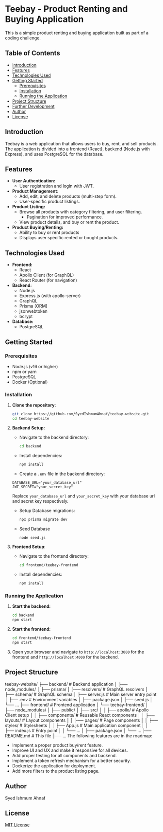 # Teebay - Product Renting and Buying Application

This is a simple product renting and buying application built as part of a coding challenge.

## Table of Contents

- [Introduction](#introduction)
- [Features](#features)
- [Technologies Used](#technologies-used)
- [Getting Started](#getting-started)
  - [Prerequisites](#prerequisites)
  - [Installation](#installation)
  - [Running the Application](#running-the-application)
- [Project Structure](#project-structure)
- [Further Development](#further-development)
- [Author](#author)
- [License](#license)

## Introduction

Teebay is a web application that allows users to buy, rent, and sell products. The application is divided into a frontend (React), backend (Node.js with Express), and uses PostgreSQL for the database.

## Features

- **User Authentication:**
  - User registration and login with JWT.
- **Product Management:**
  - Add, edit, and delete products (multi-step form).
  - User-specific product listings.
- **Product Listing:**
  - Browse all products with category filtering, and user filtering.
    - Pagination for improved performance.
  - View product details, and buy or rent the product.
- **Product Buying/Renting:**
  - Ability to buy or rent products
  - Displays user specific rented or bought products.

## Technologies Used

- **Frontend:**
  - React
  - Apollo Client (for GraphQL)
  - React Router (for navigation)
- **Backend:**
  - Node.js
  - Express.js (with apollo-server)
  - GraphQL
  - Prisma (ORM)
  - jsonwebtoken
  - bcrypt
- **Database:**
  - PostgreSQL

## Getting Started

### Prerequisites

-   Node.js (v16 or higher)
-   npm or yarn
-   PostgreSQL
-   Docker (Optional)

### Installation

1.  **Clone the repository:**

    ```bash
    git clone https://github.com/SyedIshmumAhnaf/teebay-website.git
    cd teebay-website
    ```

2.  **Backend Setup:**

    *   Navigate to the backend directory:

        ```bash
        cd backend
        ```
    *   Install dependencies:

        ```bash
        npm install
        ```
    *   Create a `.env` file in the backend directory:

      ```env
      DATABASE_URL="your_database_url"
      JWT_SECRET="your_secret_key"
      ```
      Replace `your_database_url` and `your_secret_key` with your database url and secret key respectively.

    *   Setup Database migrations:

        ```bash
        npx prisma migrate dev
        ```
    *  Seed Database

        ```bash
        node seed.js
        ```

3. **Frontend Setup:**

    *   Navigate to the frontend directory:

        ```bash
        cd frontend/teebay-frontend
        ```
    *   Install dependencies:

        ```bash
        npm install
        ```

### Running the Application

1.  **Start the backend:**
    ```bash
    cd backend
    npm start
    ```

2.  **Start the frontend:**

    ```bash
    cd frontend/teebay-frontend
    npm start
    ```

3.  Open your browser and navigate to `http://localhost:3000` for the frontend and `http://localhost:4000` for the backend.

## Project Structure
teebay-website/
├── backend/ # Backend application
│ ├── node_modules/
│ ├── prisma/
│ ├── resolvers/ # GraphQL resolvers
│ ├── schema/ # GraphQL schema
│ ├── server.js # Main server entry point
│ ├── .env # Environment variables
│ ├── package.json
│ ├── seed.js
│ └── ...
├── frontend/ # Frontend application
│ └── teebay-frontend/
│ ├── node_modules/
│ ├── public/
│ ├── src/
│ │ ├── apollo/ # Apollo Client setup
│ │ ├── components/ # Reusable React components
│ │ ├── layouts/ # Layout components
│ │ ├── pages/ # Page components
│ │ ├── styles/ # Stylesheets
│ │ ├── App.js # Main application component
│ │ ├── index.js # Entry point
│ │ └── ...
│ ├── package.json
│ └── ...
├── README.md # This file
├── ...
The following features are in the roadmap:

-   Implement a proper product buy/rent feature.
-   Improve UI and UX and make it responsive for all devices.
-   Add proper testing for all components and backend.
-   Implement a token refresh mechanism for a better security.
-   Dockerize the application for deployment.
-   Add more filters to the product listing page.

## Author

Syed Ishmum Ahnaf

## License

[MIT License](https://opensource.org/licenses/MIT)
